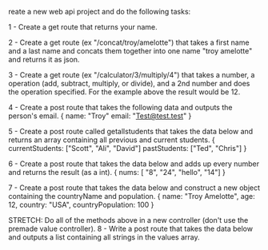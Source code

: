 reate a new web api project and do the following tasks:

 1 - Create a get route that returns your name.

 2 - Create a get route (ex "/concat/troy/amelotte") that takes a first name and a last name and concats them together into one name "troy amelotte" and returns it as json.

 3 - Create a get route (ex "/calculator/3/multiply/4") that takes a number,  a operation (add, subtract, multiply, or divide), and a 2nd number and does the operation specified. For the example above the result would be 12.

 4 - Create a post route that takes the following data and outputs the person's email.
{
    name: "Troy"
    email: "Test@test.test"
}

 5 - Create a post route called getallstudents that takes the data below and returns an array containing all previous and current students.
{
    currentStudents: ["Scott", "Ali", "David"]
    pastStudents: ["Ted", "Chris"]
}

6 - Create a post route that takes the data below and adds up every number and returns the result (as a int).
{
    nums: [ "8", "24", "hello", "14"]
}

7 - Create a post route that takes the data below and construct a new object containing the countryName and population.
{
    name: "Troy Amelotte",
age: 12,
country: "USA",
countryPopulation: 100
}

STRETCH:
Do all of the methods above in a new controller (don't use the premade value controller).
8 - Write a post route that takes the data below and outputs a list containing all strings in the values array.
